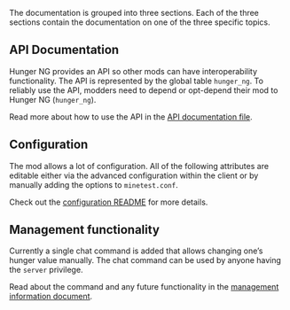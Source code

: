 The documentation is grouped into three sections. Each of the three sections contain the documentation on one of the three specific topics.

## API Documentation

Hunger NG provides an API so other mods can have interoperability functionality. The API is represented by the global table `hunger_ng`. To reliably use the API, modders need to depend or opt-depend their mod to Hunger NG (`hunger_ng`).

Read more about how to use the API in the [API documentation file](README.API.md).

## Configuration

The mod allows a lot of configuration. All of the following attributes are editable either via the advanced configuration within the client or by manually adding the options to `minetest.conf`.

Check out the [configuration README](README.Configuration.md) for more details.

## Management functionality

Currently a single chat command is added that allows changing one’s hunger value manually. The chat command can be used by anyone having the `server` privilege.

Read about the command and any future functionality in the [management information document](README.Management.md).
